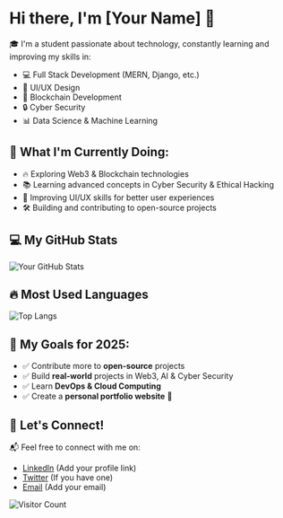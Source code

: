 # Hi there, I'm [Your Name] 👋

🎓 I'm a student passionate about technology, constantly learning and improving my skills in:
- 💻 Full Stack Development (MERN, Django, etc.)
- 🎨 UI/UX Design
- 🔗 Blockchain Development
- 🔒 Cyber Security
- 📊 Data Science & Machine Learning

## 🚀 What I'm Currently Doing:
- 🔥 Exploring Web3 & Blockchain technologies
- 📚 Learning advanced concepts in Cyber Security & Ethical Hacking
- 🎨 Improving UI/UX skills for better user experiences
- 🛠 Building and contributing to open-source projects

## 💻 My GitHub Stats
![Your GitHub Stats](https://github-readme-stats.vercel.app/api?username=YourUsername&show_icons=true&theme=dark)

## 🔥 Most Used Languages
![Top Langs](https://github-readme-stats.vercel.app/api/top-langs/?username=YourUsername&layout=compact&theme=dark)

## 🎯 My Goals for 2025:
- ✅ Contribute more to **open-source** projects
- ✅ Build **real-world** projects in Web3, AI & Cyber Security
- ✅ Learn **DevOps & Cloud Computing**
- ✅ Create a **personal portfolio website** 🚀

## 🌱 Let's Connect!
📬 Feel free to connect with me on:
- [LinkedIn](#) (Add your profile link)
- [Twitter](#) (If you have one)
- [Email](#) (Add your email)

![Visitor Count](https://komarev.com/ghpvc/?username=YourUsername&color=green)
